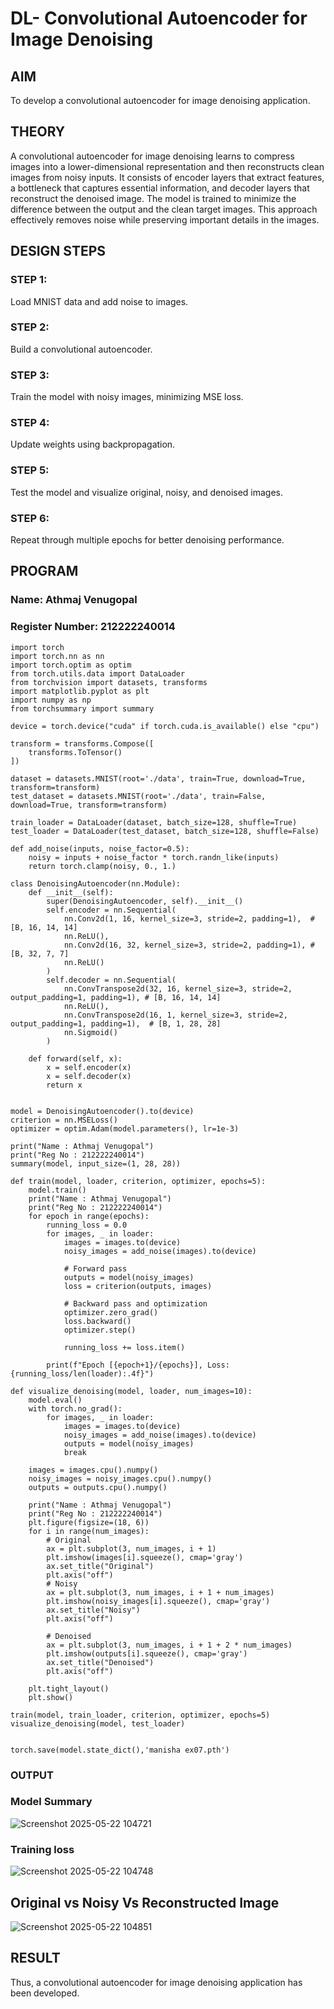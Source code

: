 # DL- Convolutional Autoencoder for Image Denoising

## AIM
To develop a convolutional autoencoder for image denoising application.

## THEORY
A convolutional autoencoder for image denoising learns to compress images into a lower-dimensional representation and then reconstructs clean images from noisy inputs. It consists of encoder layers that extract features, a bottleneck that captures essential information, and decoder layers that reconstruct the denoised image. The model is trained to minimize the difference between the output and the clean target images. This approach effectively removes noise while preserving important details in the images.

## DESIGN STEPS
### STEP 1: 
Load MNIST data and add noise to images.
### STEP 2: 
Build a convolutional autoencoder.
### STEP 3: 
Train the model with noisy images, minimizing MSE loss.
### STEP 4: 
Update weights using backpropagation.
### STEP 5: 
Test the model and visualize original, noisy, and denoised images.
### STEP 6: 
Repeat through multiple epochs for better denoising performance.


## PROGRAM

### Name: Athmaj Venugopal

### Register Number: 212222240014

```
import torch
import torch.nn as nn
import torch.optim as optim
from torch.utils.data import DataLoader
from torchvision import datasets, transforms
import matplotlib.pyplot as plt
import numpy as np
from torchsummary import summary

device = torch.device("cuda" if torch.cuda.is_available() else "cpu")

transform = transforms.Compose([
    transforms.ToTensor()
])

dataset = datasets.MNIST(root='./data', train=True, download=True, transform=transform)
test_dataset = datasets.MNIST(root='./data', train=False, download=True, transform=transform)

train_loader = DataLoader(dataset, batch_size=128, shuffle=True)
test_loader = DataLoader(test_dataset, batch_size=128, shuffle=False)

def add_noise(inputs, noise_factor=0.5):
    noisy = inputs + noise_factor * torch.randn_like(inputs)
    return torch.clamp(noisy, 0., 1.)

class DenoisingAutoencoder(nn.Module):
    def __init__(self):
        super(DenoisingAutoencoder, self).__init__()
        self.encoder = nn.Sequential(
            nn.Conv2d(1, 16, kernel_size=3, stride=2, padding=1),  # [B, 16, 14, 14]
            nn.ReLU(),
            nn.Conv2d(16, 32, kernel_size=3, stride=2, padding=1), # [B, 32, 7, 7]
            nn.ReLU()
        )
        self.decoder = nn.Sequential(
            nn.ConvTranspose2d(32, 16, kernel_size=3, stride=2, output_padding=1, padding=1), # [B, 16, 14, 14]
            nn.ReLU(),
            nn.ConvTranspose2d(16, 1, kernel_size=3, stride=2, output_padding=1, padding=1),  # [B, 1, 28, 28]
            nn.Sigmoid()
        )

    def forward(self, x):
        x = self.encoder(x)
        x = self.decoder(x)
        return x


model = DenoisingAutoencoder().to(device)
criterion = nn.MSELoss()
optimizer = optim.Adam(model.parameters(), lr=1e-3)

print("Name : Athmaj Venugopal")
print("Reg No : 212222240014")
summary(model, input_size=(1, 28, 28))

def train(model, loader, criterion, optimizer, epochs=5):
    model.train()
    print("Name : Athmaj Venugopal")
    print("Reg No : 212222240014") 
    for epoch in range(epochs):
        running_loss = 0.0
        for images, _ in loader:
            images = images.to(device)
            noisy_images = add_noise(images).to(device)

            # Forward pass
            outputs = model(noisy_images)
            loss = criterion(outputs, images)

            # Backward pass and optimization
            optimizer.zero_grad()
            loss.backward()
            optimizer.step()

            running_loss += loss.item()

        print(f"Epoch [{epoch+1}/{epochs}], Loss: {running_loss/len(loader):.4f}")

def visualize_denoising(model, loader, num_images=10):
    model.eval()
    with torch.no_grad():
        for images, _ in loader:
            images = images.to(device)
            noisy_images = add_noise(images).to(device)
            outputs = model(noisy_images)
            break

    images = images.cpu().numpy()
    noisy_images = noisy_images.cpu().numpy()
    outputs = outputs.cpu().numpy()

    print("Name : Athmaj Venugopal")
    print("Reg No : 212222240014")
    plt.figure(figsize=(18, 6))
    for i in range(num_images):
        # Original
        ax = plt.subplot(3, num_images, i + 1)
        plt.imshow(images[i].squeeze(), cmap='gray')
        ax.set_title("Original")
        plt.axis("off")
        # Noisy
        ax = plt.subplot(3, num_images, i + 1 + num_images)
        plt.imshow(noisy_images[i].squeeze(), cmap='gray')
        ax.set_title("Noisy")
        plt.axis("off")

        # Denoised
        ax = plt.subplot(3, num_images, i + 1 + 2 * num_images)
        plt.imshow(outputs[i].squeeze(), cmap='gray')
        ax.set_title("Denoised")
        plt.axis("off")

    plt.tight_layout()
    plt.show()

train(model, train_loader, criterion, optimizer, epochs=5)
visualize_denoising(model, test_loader)


torch.save(model.state_dict(),'manisha ex07.pth')

```

### OUTPUT

### Model Summary

![Screenshot 2025-05-22 104721](https://github.com/user-attachments/assets/d56e8092-9b03-4dbe-bfe9-a97da83c6964)



### Training loss

![Screenshot 2025-05-22 104748](https://github.com/user-attachments/assets/18bef97e-6b8b-4d92-8720-92d9efae0e09)


## Original vs Noisy Vs Reconstructed Image

![Screenshot 2025-05-22 104851](https://github.com/user-attachments/assets/0f44cef1-670e-4036-bbc0-525baaf25e8f)



## RESULT
Thus, a convolutional autoencoder for image denoising application has been developed.
